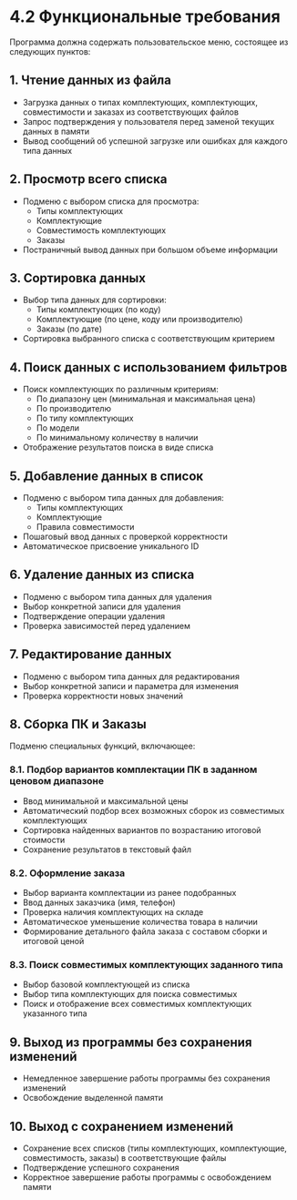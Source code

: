 # 4.2 Функциональные требования

Программа должна содержать пользовательское меню, состоящее из следующих пунктов:

## 1. Чтение данных из файла
- Загрузка данных о типах комплектующих, комплектующих, совместимости и заказах из соответствующих файлов
- Запрос подтверждения у пользователя перед заменой текущих данных в памяти
- Вывод сообщений об успешной загрузке или ошибках для каждого типа данных

## 2. Просмотр всего списка
- Подменю с выбором списка для просмотра:
  - Типы комплектующих
  - Комплектующие
  - Совместимость комплектующих
  - Заказы
- Постраничный вывод данных при большом объеме информации

## 3. Сортировка данных
- Выбор типа данных для сортировки:
  - Типы комплектующих (по коду)
  - Комплектующие (по цене, коду или производителю)
  - Заказы (по дате)
- Сортировка выбранного списка с соответствующим критерием

## 4. Поиск данных с использованием фильтров
- Поиск комплектующих по различным критериям:
  - По диапазону цен (минимальная и максимальная цена)
  - По производителю
  - По типу комплектующих
  - По модели
  - По минимальному количеству в наличии
- Отображение результатов поиска в виде списка

## 5. Добавление данных в список
- Подменю с выбором типа данных для добавления:
  - Типы комплектующих
  - Комплектующие
  - Правила совместимости
- Пошаговый ввод данных с проверкой корректности
- Автоматическое присвоение уникального ID

## 6. Удаление данных из списка
- Подменю с выбором типа данных для удаления
- Выбор конкретной записи для удаления
- Подтверждение операции удаления
- Проверка зависимостей перед удалением

## 7. Редактирование данных
- Подменю с выбором типа данных для редактирования
- Выбор конкретной записи и параметра для изменения
- Проверка корректности новых значений

## 8. Сборка ПК и Заказы
Подменю специальных функций, включающее:

### 8.1. Подбор вариантов комплектации ПК в заданном ценовом диапазоне
- Ввод минимальной и максимальной цены
- Автоматический подбор всех возможных сборок из совместимых комплектующих
- Сортировка найденных вариантов по возрастанию итоговой стоимости
- Сохранение результатов в текстовый файл

### 8.2. Оформление заказа
- Выбор варианта комплектации из ранее подобранных
- Ввод данных заказчика (имя, телефон)
- Проверка наличия комплектующих на складе
- Автоматическое уменьшение количества товара в наличии
- Формирование детального файла заказа с составом сборки и итоговой ценой

### 8.3. Поиск совместимых комплектующих заданного типа
- Выбор базовой комплектующей из списка
- Выбор типа комплектующих для поиска совместимых
- Поиск и отображение всех совместимых комплектующих указанного типа

## 9. Выход из программы без сохранения изменений
- Немедленное завершение работы программы без сохранения изменений
- Освобождение выделенной памяти

## 10. Выход с сохранением изменений
- Сохранение всех списков (типы комплектующих, комплектующие, совместимость, заказы) в соответствующие файлы
- Подтверждение успешного сохранения
- Корректное завершение работы программы с освобождением памяти 
